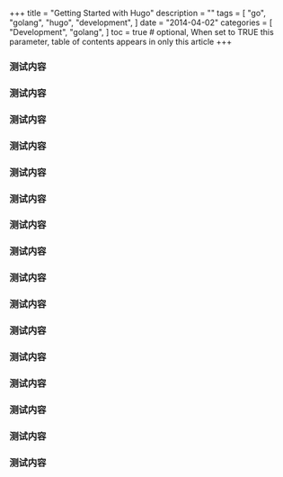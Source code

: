 +++
title = "Getting Started with Hugo"
description = ""
tags = [
    "go",
    "golang",
    "hugo",
    "development",
]
date = "2014-04-02"
categories = [
    "Development",
    "golang",
]
toc = true # optional, When set to TRUE this parameter, table of contents appears in only this article
+++
### 测试内容
### 测试内容
### 测试内容
### 测试内容
### 测试内容
### 测试内容
### 测试内容
### 测试内容
### 测试内容
### 测试内容
### 测试内容
### 测试内容
### 测试内容
### 测试内容
### 测试内容
### 测试内容
